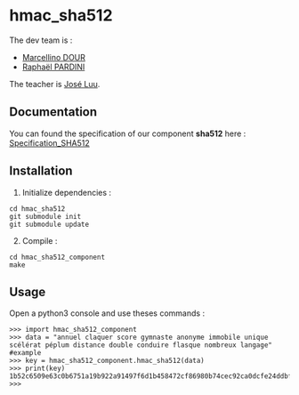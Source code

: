 # hmac_sha512

The dev team is :
- [Marcellino DOUR](https://github.com/marcellinodour)
- [Raphaël PARDINI](https://github.com/Raphda)

The teacher is [José Luu](https://github.com/jluuM2).

## Documentation 

You can found the specification of our component **sha512** here : [Specification_SHA512](https://github.com/marcellinodour/hmac_sha512/blob/main/Specifications_SHA512.pdf)

## Installation

1. Initialize dependencies :
```
cd hmac_sha512
git submodule init
git submodule update
```
2. Compile :
```
cd hmac_sha512_component
make
```

## Usage

Open a python3 console and use theses commands :
```
>>> import hmac_sha512_component
>>> data = "annuel claquer score gymnaste anonyme immobile unique scélérat péplum distance double conduire flasque nombreux langage" #example
>>> key = hmac_sha512_component.hmac_sha512(data)
>>> print(key)
1b52c6509e63c0b6751a19b922a91497f6d1b458472cf86980b74cec92ca0dcfe24ddbf8dcba81c14972025552b8039f856e54d6e8fe5143be5d30a98d1207df
>>>


